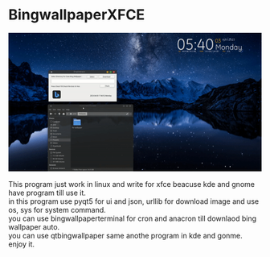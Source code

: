 # BingwallpaperXFCE
![](https://github.com/AmirhosseinAbutalebi/BingwallpaperXFCE/blob/main/Bingwallpaper.gif)

This program just work in linux and write for xfce beacuse kde and gnome have program till use it.<br>
in this program use pyqt5 for ui and json, urllib for download image  and use os, sys for system
command.<br>
you can use bingwallpaperterminal for cron and anacron till downlaod bing wallpaper auto.<br>
you can use qtbingwallpaper same anothe program in kde and gonme.<br>
enjoy it.
